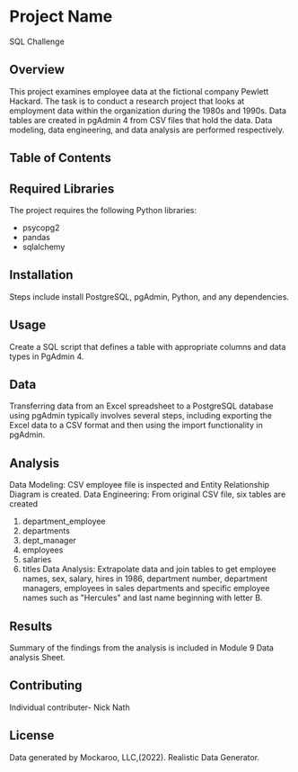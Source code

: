 # Project Name
SQL Challenge

## Overview
This project examines employee data at the fictional company Pewlett Hackard. 
The task is to conduct a research project that looks at employment data within the organization during the 1980s and 1990s. 
Data tables are created in pgAdmin 4 from CSV files that hold the data. Data modeling, data engineering, and data analysis are performed respectively.

## Table of Contents
<a name="required-libraries"></a>
## Required Libraries
The project requires the following Python libraries:
- psycopg2
- pandas
- sqlalchemy

<a name="installation"></a>
## Installation
Steps include install PostgreSQL, pgAdmin, Python, and any dependencies.

<a name="usage"></a>
## Usage
Create a SQL script that defines a table with appropriate columns and data types in PgAdmin 4. 

<a name="data"></a>
## Data
Transferring data from an Excel spreadsheet to a PostgreSQL database using pgAdmin typically involves several steps, including exporting the Excel data to a CSV format and then using the import functionality in pgAdmin. 

<a name="analysis"></a>
## Analysis
Data Modeling: CSV employee file is inspected and Entity Relationship Diagram is created.
Data Engineering: From original CSV file, six tables are created 
 1. department_employee
 2. departments
 3. dept_manager
 4. employees
 5. salaries
 6. titles
Data Analysis: 
Extrapolate data and join tables to get employee names, sex, salary, hires in 1986, department number, department managers, employees in sales departments and specific employee names such as "Hercules" and last name beginning with letter B.

<a name="results"></a>
## Results
Summary of the findings from the analysis is included in Module 9 Data analysis Sheet.

<a name="contributing"></a>
## Contributing
Individual contributer- Nick Nath

<a name="license"></a>
## License
Data generated by Mockaroo, LLC,(2022). Realistic Data Generator.

